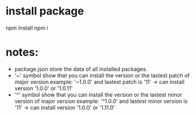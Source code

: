 # install package

npm install <packagename>
npm i <packagename>

# notes:

- package.json store the data of all installed packages.
- '~' symbol show that you can install the version or the lastest patch of major version
  example: '~1.0.0' and lastest patch is '11' -> can install version '1.0.0' or '1.0.11'
- '^' symbol show that you can install the version or the lastest minor version of major version
  example: '^1.0.0' and lastest minor version is '11' -> can install version '1.0.0' or '1.11.0'

